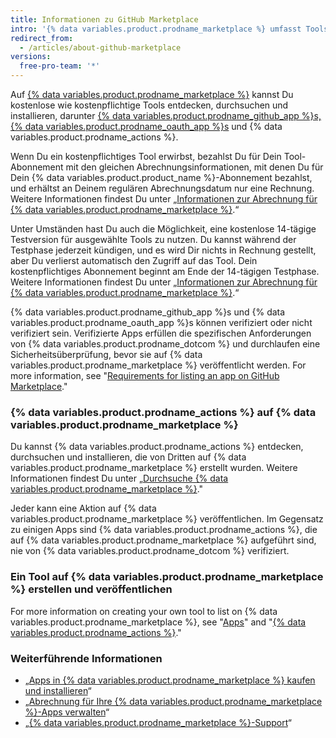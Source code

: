 ```yaml
---
title: Informationen zu GitHub Marketplace
intro: '{% data variables.product.prodname_marketplace %} umfasst Tools zur Erweiterung der Funktionalität und Verbesserung Deines Workflows.'
redirect_from:
  - /articles/about-github-marketplace
versions:
  free-pro-team: '*'
---
```


Auf [{% data variables.product.prodname_marketplace %}](https://github.com/marketplace) kannst Du kostenlose wie kostenpflichtige Tools entdecken, durchsuchen und installieren, darunter [{% data variables.product.prodname_github_app %}s, {% data variables.product.prodname_oauth_app %}s](/apps/differences-between-apps/) und {% data variables.product.prodname_actions %}.

Wenn Du ein kostenpflichtiges Tool erwirbst, bezahlst Du für Dein Tool-Abonnement mit den gleichen Abrechnungsinformationen, mit denen Du für Dein {% data variables.product.product_name %}-Abonnement bezahlst, und erhältst an Deinem regulären Abrechnungsdatum nur eine Rechnung. Weitere Informationen findest Du unter „[Informationen zur Abrechnung für {% data variables.product.prodname_marketplace %}](/articles/about-billing-for-github-marketplace).“

Unter Umständen hast Du auch die Möglichkeit, eine kostenlose 14-tägige Testversion für ausgewählte Tools zu nutzen. Du kannst während der Testphase jederzeit kündigen, und es wird Dir nichts in Rechnung gestellt, aber Du verlierst automatisch den Zugriff auf das Tool. Dein kostenpflichtiges Abonnement beginnt am Ende der 14-tägigen Testphase. Weitere Informationen findest Du unter „[Informationen zur Abrechnung für {% data variables.product.prodname_marketplace %}](/articles/about-billing-for-github-marketplace).“

{% data variables.product.prodname_github_app %}s und {% data variables.product.prodname_oauth_app %}s können verifiziert oder nicht verifiziert sein. Verifizierte Apps erfüllen die spezifischen Anforderungen von {% data variables.product.prodname_dotcom %} und durchlaufen eine Sicherheitsüberprüfung, bevor sie auf {% data variables.product.prodname_marketplace %} veröffentlicht werden. For more information, see "[Requirements for listing an app on GitHub Marketplace](/marketplace/getting-started/requirements-for-listing-an-app-on-github-marketplace/)."

### {% data variables.product.prodname_actions %} auf {% data variables.product.prodname_marketplace %}

Du kannst {% data variables.product.prodname_actions %} entdecken, durchsuchen und installieren, die von Dritten auf {% data variables.product.prodname_marketplace %} erstellt wurden. Weitere Informationen findest Du unter „[Durchsuche {% data variables.product.prodname_marketplace %}](/github/searching-for-information-on-github/searching-github-marketplace)."

Jeder kann eine Aktion auf {% data variables.product.prodname_marketplace %} veröffentlichen. Im Gegensatz zu einigen Apps sind {% data variables.product.prodname_actions %}, die auf {% data variables.product.prodname_marketplace %} aufgeführt sind, nie von {% data variables.product.prodname_dotcom %} verifiziert.

### Ein Tool auf {% data variables.product.prodname_marketplace %} erstellen und veröffentlichen

For more information on creating your own tool to list on {% data variables.product.prodname_marketplace %}, see "[Apps](/apps)" and "[{% data variables.product.prodname_actions %}](/actions)."

### Weiterführende Informationen

- „[Apps in {% data variables.product.prodname_marketplace %} kaufen und installieren](/articles/purchasing-and-installing-apps-in-github-marketplace)“
- „[Abrechnung für Ihre {% data variables.product.prodname_marketplace %}-Apps verwalten](/articles/managing-billing-for-github-marketplace-apps)“
- „[{% data variables.product.prodname_marketplace %}-Support](/articles/github-marketplace-support)“
